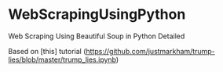 # WebScrapingUsingPython
Web Scraping Using Beautiful Soup in Python Detailed

Based on [this] tutorial (https://github.com/justmarkham/trump-lies/blob/master/trump_lies.ipynb)

